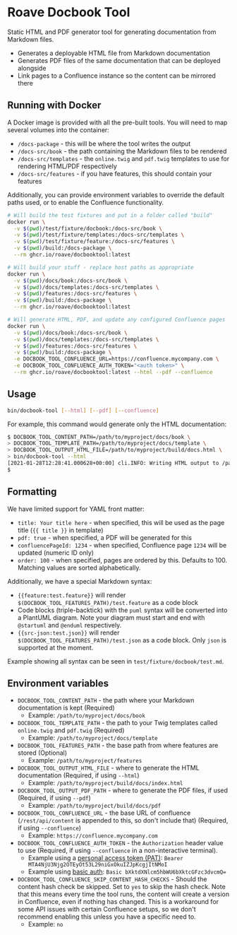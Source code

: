 # Roave Docbook Tool

Static HTML and PDF generator tool for generating documentation from Markdown files.

 * Generates a deployable HTML file from Markdown documentation
 * Generates PDF files of the same documentation that can be deployed alongside
 * Link pages to a Confluence instance so the content can be mirrored there

## Running with Docker

A Docker image is provided with all the pre-built tools. You will need to map several volumes into the container:

 - `/docs-package` - this will be where the tool writes the output
 - `/docs-src/book` - the path containing the Markdown files to be rendered
 - `/docs-src/templates` - the `online.twig` and `pdf.twig` templates to use for rendering HTML/PDF respectively
 - `/docs-src/features` - if you have features, this should contain your features

Additionally, you can provide environment variables to override the default paths used, or to enable the Confluence
functionality.

```bash
# Will build the test fixtures and put in a folder called "build"
docker run \
  -v $(pwd)/test/fixture/docbook:/docs-src/book \
  -v $(pwd)/test/fixture/templates:/docs-src/templates \
  -v $(pwd)/test/fixture/feature:/docs-src/features \
  -v $(pwd)/build:/docs-package \
  --rm ghcr.io/roave/docbooktool:latest

# Will build your stuff - replace host paths as appropriate
docker run \
  -v $(pwd)/docs/book:/docs-src/book \
  -v $(pwd)/docs/templates:/docs-src/templates \
  -v $(pwd)/features:/docs-src/features \
  -v $(pwd)/build:/docs-package \
  --rm ghcr.io/roave/docbooktool:latest

# Will generate HTML, PDF, and update any configured Confluence pages
docker run \
  -v $(pwd)/docs/book:/docs-src/book \
  -v $(pwd)/docs/templates:/docs-src/templates \
  -v $(pwd)/features:/docs-src/features \
  -v $(pwd)/build:/docs-package \
  -e DOCBOOK_TOOL_CONFLUENCE_URL=https://confluence.mycompany.com \
  -e DOCBOOK_TOOL_CONFLUENCE_AUTH_TOKEN="<auth token>" \
  --rm ghcr.io/roave/docbooktool:latest --html --pdf --confluence
```

## Usage

```bash
bin/docbook-tool [--html] [--pdf] [--confluence]
```

For example, this command would generate only the HTML documentation:

```bash
$ DOCBOOK_TOOL_CONTENT_PATH=/path/to/myproject/docs/book \
> DOCBOOK_TOOL_TEMPLATE_PATH=/path/to/myproject/docs/template \
> DOCBOOK_TOOL_OUTPUT_HTML_FILE=/path/to/myproject/build/docs.html \
> bin/docbook-tool --html
[2021-01-28T12:28:41.000628+00:00] cli.INFO: Writing HTML output to /path/to/myproject/build/docs.html [] []
$
```

## Formatting

We have limited support for YAML front matter:

 * `title: Your title here` - when specified, this will be used as the page title (`{{ title }}` in template)
 * `pdf: true` - when specified, a PDF will be generated for this
 * `confluencePageId: 1234` - when specified, Confluence page `1234` will be updated (numeric ID only)
 * `order: 100` - when specified, pages are ordered by this. Defaults to 100. Matching values are sorted alphabetically.

Additionally, we have a special Markdown syntax:

 * `{{feature:test.feature}}` will render `$(DOCBOOK_TOOL_FEATURES_PATH)/test.feature` as a code block
 * Code blocks (triple-backtick) with the `puml` syntax will be converted into a PlantUML diagram. Note your diagram
   must start and end with `@startuml` and `@enduml` respectively.
 * `{{src-json:test.json}}` will render `$(DOCBOOK_TOOL_FEATURES_PATH)/test.json` as a code block. Only `json` is
   supported at the moment.

Example showing all syntax can be seen in `test/fixture/docbook/test.md`.

## Environment variables

 * `DOCBOOK_TOOL_CONTENT_PATH` - the path where your Markdown documentation is kept (Required)
   * Example: `/path/to/myproject/docs/book`
 * `DOCBOOK_TOOL_TEMPLATE_PATH` - the path to your Twig templates called `online.twig` and `pdf.twig` (Required)
   * Example: `/path/to/myproject/docs/template`
 * `DOCBOOK_TOOL_FEATURES_PATH` - the base path from where features are stored (Optional)
   * Example: `/path/to/myproject/features`
 * `DOCBOOK_TOOL_OUTPUT_HTML_FILE` - where to generate the HTML documentation (Required, if using `--html`)
   * Example: `/path/to/myproject/build/docs/index.html`
 * `DOCBOOK_TOOL_OUTPUT_PDF_PATH` - where to generate the PDF files, if used (Required, if using `--pdf`)
   * Example: `/path/to/myproject/build/docs/pdf`
 * `DOCBOOK_TOOL_CONFLUENCE_URL` - the base URL of confluence (`/rest/api/content` is appended to this, so don't
   include that) (Required, if using `--confluence`)
   * Example: `https://confluence.mycompany.com`
 * `DOCBOOK_TOOL_CONFLUENCE_AUTH_TOKEN` - the `Authorization` header value to use (Required, if using `--confluence` in
   a non-interactive terminal).
   * Example using a [personal access token (PAT)](https://confluence.atlassian.com/enterprise/using-personal-access-tokens-1026032365.html): `Bearer MTA4NjU3Njg2OTEyOt53L29niGxOkuIZJpKcgjItNMoI`
   * Example using [basic auth](https://developer.atlassian.com/cloud/confluence/basic-auth-for-rest-apis/): `Basic bXktdXNlcm5hbWU6bXktcGFzc3dvcmQ=`
 * `DOCBOOK_TOOL_CONFLUENCE_SKIP_CONTENT_HASH_CHECKS` - Should the content hash check be skipped. Set to `yes` to skip
   the hash check. Note that this means every time the tool runs, the content will create a version in Confluence, even
   if nothing has changed. This is a workaround for some API issues with certain Confluence setups, so we don't
   recommend enabling this unless you have a specific need to.
   * Example: `no`
